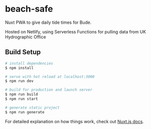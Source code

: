 # beach-safe

Nuxt PWA to give daily tide times for Bude. 

Hosted on Netlify, using Serverless Functions for pulling data from UK Hydrographic Office

## Build Setup

```bash
# install dependencies
$ npm install

# serve with hot reload at localhost:3000
$ npm run dev

# build for production and launch server
$ npm run build
$ npm run start

# generate static project
$ npm run generate
```

For detailed explanation on how things work, check out [Nuxt.js docs](https://nuxtjs.org).
